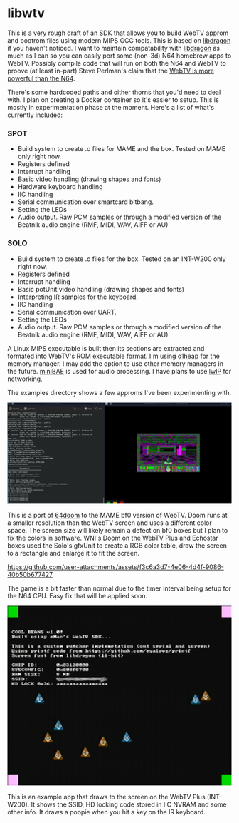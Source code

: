 # libwtv

This is a very rough draft of an SDK that allows you to build WebTV approm and bootrom files using modern MIPS GCC tools. This is based on [libdragon](https://github.com/DragonMinded/libdragon) if you haven't noticed. I want to maintain compatability with [libdragon](https://github.com/DragonMinded/libdragon) as much as I can so you can easily port some (non-3d) N64 homebrew apps to WebTV. Possibly compile code that will run on both the N64 and WebTV to proove (at least in-part) Steve Perlman's claim that the [WebTV is more powerful than the N64](https://youtu.be/snHsbYfcWD4?t=788).

There's some hardcoded paths and oither thorns that you'd need to deal with. I plan on creating a Docker container so it's easier to setup. This is mostly in experimentation phase at the moment. Here's a list of what's currently included:

### SPOT

- Build system to create .o files for MAME and the box. Tested on MAME only right now.
- Registers defined
- Interrupt handling
- Basic video handling (drawing shapes and fonts)
- Hardware keyboard handling
- IIC handling
- Serial communication over smartcard bitbang.
- Setting the LEDs
- Audio output. Raw PCM samples or through a modified version of the Beatnik audio engine (RMF, MIDI, WAV, AIFF or AU)

### SOLO

- Build system to create .o files for the box. Tested on an INT-W200 only right now.
- Registers defined
- Interrupt handling
- Basic potUnit video handling  (drawing shapes and fonts)
- Interpreting IR samples for the keyboard.
- IIC handling
- Serial communication over UART.
- Setting the LEDs
- Audio output. Raw PCM samples or through a modified version of the Beatnik audio engine (RMF, MIDI, WAV, AIFF or AU)

A Linux MIPS executable is built then its sections are extracted and formated into WebTV's ROM executable format. I'm using [o1heap](https://github.com/pavel-kirienko/o1heap) for the memory manager. I may add the option to use other memory managers in the future. [miniBAE](https://github.com/heyigor/miniBAE) is used for audio processing. I have plans to use [lwIP](https://www.nongnu.org/lwip/2_1_x/index.html) for networking.

The examples directory shows a few approms I've been experimenting with.

![Doom running on MAME](example1.png)

This is a port of [64doom](https://github.com/jnmartin84/64doom) to the MAME bf0 version of WebTV. Doom runs at a smaller resolution than the WebTV screen and uses a different color space. The screen size will likely remain a defect on bf0 boxes but I plan to fix the colors in software. WNI's Doom on the WebTV Plus and Echostar boxes used the Solo's gfxUnit to create a RGB color table, draw the screen to a rectangle and enlarge it to fit the screen.

https://github.com/user-attachments/assets/f3c6a3d7-4e06-4d4f-9086-40b50b677427

The game is a bit faster than normal due to the timer interval being setup for the N64 CPU. Easy fix that will be applied soon.

![Example approm on the WebTV Plus](example2.png)

This is an example app that draws to the screen on the WebTV Plus (INT-W200). It shows the SSID, HD locking code stored in IIC NVRAM and some other info. It draws a poopie when you hit a key on the IR keyboard.
